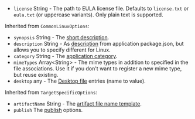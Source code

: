 * <code id="AppImageOptions-license">license</code> String - The path to EULA license file. Defaults to `license.txt` or `eula.txt` (or uppercase variants). Only plain text is supported.

Inherited from `CommonLinuxOptions`:

* <code id="AppImageOptions-synopsis">synopsis</code> String - The [short description](https://www.debian.org/doc/debian-policy/ch-controlfields.html#s-f-Description).
* <code id="AppImageOptions-description">description</code> String - As [description](/configuration/configuration#Metadata-description) from application package.json, but allows you to specify different for Linux.
* <code id="AppImageOptions-category">category</code> String - The [application category](https://specifications.freedesktop.org/menu-spec/latest/apa.html#main-category-registry).
* <code id="AppImageOptions-mimeTypes">mimeTypes</code> Array&lt;String&gt; - The mime types in addition to specified in the file associations. Use it if you don't want to register a new mime type, but reuse existing.
* <code id="AppImageOptions-desktop">desktop</code> any - The [Desktop file](https://developer.gnome.org/integration-guide/stable/desktop-files.html.en) entries (name to value).

Inherited from `TargetSpecificOptions`:

* <code id="AppImageOptions-artifactName">artifactName</code> String - The [artifact file name template](/configuration/configuration#artifact-file-name-template).
* <code id="AppImageOptions-publish">publish</code> The [publish](/configuration/publish) options.
